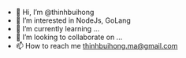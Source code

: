 - 👋 Hi, I’m @thinhbuihong
- 👀 I’m interested in NodeJs, GoLang
- 🌱 I’m currently learning ...
- 💞️ I’m looking to collaborate on ...
- 📫 How to reach me thinhbuihong.ma@gmail.com

<!---
thinhbuihong/thinhbuihong is a ✨ special ✨ repository because its `README.md` (this file) appears on your GitHub profile.
You can click the Preview link to take a look at your changes.
--->
